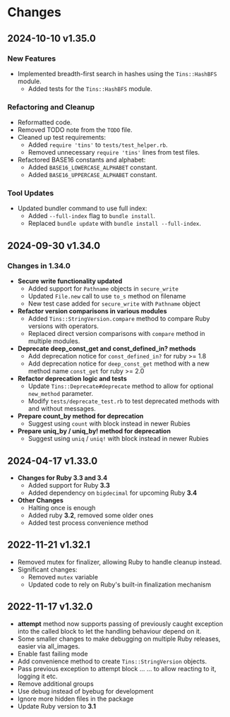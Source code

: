 # Changes

## 2024-10-10 v1.35.0

### New Features
* Implemented breadth-first search in hashes using the `Tins::HashBFS` module.
  + Added tests for the `Tins::HashBFS` module.

### Refactoring and Cleanup
* Reformatted code.
* Removed TODO note from the `TODO` file.
* Cleaned up test requirements:
  - Added `require 'tins'` to `tests/test_helper.rb`.
  - Removed unnecessary `require 'tins'` lines from test files.
* Refactored BASE16 constants and alphabet:
  + Added `BASE16_LOWERCASE_ALPHABET` constant.
  + Added `BASE16_UPPERCASE_ALPHABET` constant.

### Tool Updates
* Updated bundler command to use full index:
  - Added `--full-index` flag to `bundle install`.
  - Replaced `bundle update` with `bundle install --full-index`.

## 2024-09-30 v1.34.0

### Changes in **1.34.0**

* **Secure write functionality updated**
  + Added support for `Pathname` objects in `secure_write`
  + Updated `File.new` call to use `to_s` method on filename
  + New test case added for `secure_write` with `Pathname` object
* **Refactor version comparisons in various modules**
  + Added `Tins::StringVersion.compare` method to compare Ruby versions with operators.
  + Replaced direct version comparisons with `compare` method in multiple modules.
* **Deprecate deep_const_get and const_defined_in? methods**
  + Add deprecation notice for `const_defined_in?` for ruby >= 1.8
  + Add deprecation notice for `deep_const_get` method with a new method name `const_get` for ruby >= 2.0
* **Refactor deprecation logic and tests**
  + Update `Tins::Deprecate#deprecate` method to allow for optional `new_method` parameter.
  + Modify `tests/deprecate_test.rb` to test deprecated methods with and without messages.
* **Prepare count_by method for deprecation**
  + Suggest using `count` with block instead in newer Rubies
* **Prepare uniq_by / uniq_by! method for deprecation**
  + Suggest using `uniq` / `uniq!` with block instead in newer Rubies

## 2024-04-17 v1.33.0

* **Changes for Ruby 3.3 and 3.4**
  + Added support for Ruby **3.3**
  + Added dependency on `bigdecimal` for upcoming Ruby **3.4**
* **Other Changes**
  + Halting once is enough
  + Added ruby **3.2**, removed some older ones
  + Added test process convenience method

## 2022-11-21 v1.32.1

* Removed mutex for finalizer, allowing Ruby to handle cleanup instead.
* Significant changes:
  + Removed `mutex` variable
  + Updated code to rely on Ruby's built-in finalization mechanism

## 2022-11-17 v1.32.0

* **attempt** method now supports passing of previously caught exception into
  the called block to let the handling behaviour depend on it.
* Some smaller changes to make debugging on multiple Ruby releases, easier via
  all_images.
* Enable fast failing mode
* Add convenience method to create `Tins::StringVersion` objects.
* Pass previous exception to attempt block ...
  ... to allow reacting to it, logging it etc.
* Remove additional groups
* Use debug instead of byebug for development
* Ignore more hidden files in the package
* Update Ruby version to **3.1**
